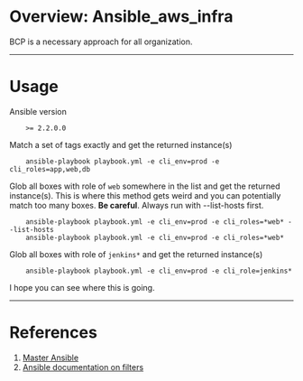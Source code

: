 # Overview: Ansible_aws_infra


BCP is a necessary approach for all organization. 
- - - -
# Usage

Ansible version

        >= 2.2.0.0

Match a set of tags exactly and get the returned instance(s)

        ansible-playbook playbook.yml -e cli_env=prod -e cli_roles=app,web,db

Glob all boxes with role of `web` somewhere in the list and get the returned instance(s). This is where this method gets weird and you can potentially match too many boxes. **Be careful**. Always run with --list-hosts first.

        ansible-playbook playbook.yml -e cli_env=prod -e cli_roles=*web* --list-hosts
        ansible-playbook playbook.yml -e cli_env=prod -e cli_roles=*web*

Glob all boxes with role of `jenkins*` and get the returned instance(s)

        ansible-playbook playbook.yml -e cli_env=prod -e cli_role=jenkins*

I hope you can see where this is going.

- - - -
# References

1. [Master Ansible](https://books.google.com/books?id=bvSoCwAAQBAJ&pg=PA67&lpg=PA67&dq=ansible+nested+filters&source=bl&ots=Nfj9uX6i84&sig=eLmypWMp8ZVLbKkZVFJbZtdDi8w&hl=en&sa=X&ved=0ahUKEwjuhdKmpMrQAhVs5IMKHdhCDa44FBDoAQgaMAA#v=onepage&q=ansible%20nested%20filters&f=false)
1. [Ansible documentation on filters](http://docs.ansible.com/ansible/playbooks_filters.html)

